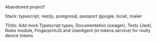 Abandoned project!

Stack:
typescript,
nestjs,
postgresql,
passport (google, local),
mailer

TOdo:
Add more Typescript types,
Documentation (swager),
Tests (Jest),
Roles module,
FingerprintJS and UserAgent (in tokens.service) for multy device tokens
